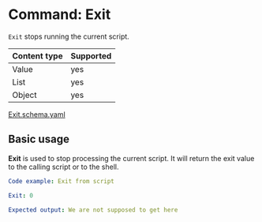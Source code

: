 # Command: Exit

`Exit` stops running the current script.

| Content type | Supported |
|--------------|-----------|
| Value        | yes       |
| List         | yes       |
| Object       | yes       |

[Exit.schema.yaml](schema/Exit.schema.yaml)

## Basic usage

**Exit** is used to stop processing the current script. It will return the exit value to the calling script or to the
shell.

```yaml specscript
Code example: Exit from script

Exit: 0

Expected output: We are not supposed to get here
```